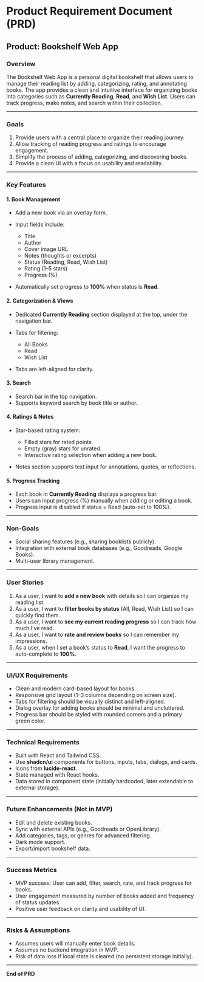 # Product Requirement Document (PRD)

## Product: Bookshelf Web App

### Overview

The Bookshelf Web App is a personal digital bookshelf that allows users to manage their reading list by adding, categorizing, rating, and annotating books. The app provides a clean and intuitive interface for organizing books into categories such as **Currently Reading**, **Read**, and **Wish List**. Users can track progress, make notes, and search within their collection.

---

### Goals

1. Provide users with a central place to organize their reading journey.
2. Allow tracking of reading progress and ratings to encourage engagement.
3. Simplify the process of adding, categorizing, and discovering books.
4. Provide a clean UI with a focus on usability and readability.

---

### Key Features

#### 1. **Book Management**

* Add a new book via an overlay form.
* Input fields include:

  * Title
  * Author
  * Cover image URL
  * Notes (thoughts or excerpts)
  * Status (Reading, Read, Wish List)
  * Rating (1–5 stars)
  * Progress (%)
* Automatically set progress to **100%** when status is **Read**.

#### 2. **Categorization & Views**

* Dedicated **Currently Reading** section displayed at the top, under the navigation bar.
* Tabs for filtering:

  * All Books
  * Read
  * Wish List
* Tabs are left-aligned for clarity.

#### 3. **Search**

* Search bar in the top navigation.
* Supports keyword search by book title or author.

#### 4. **Ratings & Notes**

* Star-based rating system:

  * Filled stars for rated points.
  * Empty (gray) stars for unrated.
  * Interactive rating selection when adding a new book.
* Notes section supports text input for annotations, quotes, or reflections.

#### 5. **Progress Tracking**

* Each book in **Currently Reading** displays a progress bar.
* Users can input progress (%) manually when adding or editing a book.
* Progress input is disabled if status = Read (auto-set to 100%).

---

### Non-Goals

* Social sharing features (e.g., sharing booklists publicly).
* Integration with external book databases (e.g., Goodreads, Google Books).
* Multi-user library management.

---

### User Stories

1. As a user, I want to **add a new book** with details so I can organize my reading list.
2. As a user, I want to **filter books by status** (All, Read, Wish List) so I can quickly find them.
3. As a user, I want to **see my current reading progress** so I can track how much I’ve read.
4. As a user, I want to **rate and review books** so I can remember my impressions.
5. As a user, when I set a book’s status to **Read**, I want the progress to auto-complete to **100%**.

---

### UI/UX Requirements

* Clean and modern card-based layout for books.
* Responsive grid layout (1–3 columns depending on screen size).
* Tabs for filtering should be visually distinct and left-aligned.
* Dialog overlay for adding books should be minimal and uncluttered.
* Progress bar should be styled with rounded corners and a primary green color.

---

### Technical Requirements

* Built with React and Tailwind CSS.
* Use **shadcn/ui** components for buttons, inputs, tabs, dialogs, and cards.
* Icons from **lucide-react**.
* State managed with React hooks.
* Data stored in component state (initially hardcoded, later extendable to external storage).

---

### Future Enhancements (Not in MVP)

* Edit and delete existing books.
* Sync with external APIs (e.g., Goodreads or OpenLibrary).
* Add categories, tags, or genres for advanced filtering.
* Dark mode support.
* Export/import bookshelf data.

---

### Success Metrics

* MVP success: User can add, filter, search, rate, and track progress for books.
* User engagement measured by number of books added and frequency of status updates.
* Positive user feedback on clarity and usability of UI.

---

### Risks & Assumptions

* Assumes users will manually enter book details.
* Assumes no backend integration in MVP.
* Risk of data loss if local state is cleared (no persistent storage initially).

---

**End of PRD**

